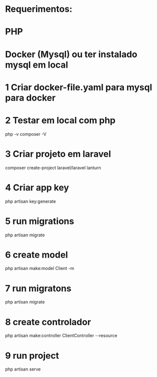 # Requerimentos:
# PHP
# Docker (Mysql) ou ter instalado mysql em local

# 1 Criar docker-file.yaml para mysql para docker

# 2 Testar em local com php

php -v
composer -V

# 3 Criar projeto em laravel
composer create-project laravel/laravel lanturn

# 4 Criar app key

php artisan key:generate

# 5  run migrations

php artisan migrate

# 6 create model

php artisan make:model Client -m

# 7 run migratons

php artisan migrate

# 8 create controlador

php artisan make:controller ClientController --resource

# 9 run project

php artisan serve